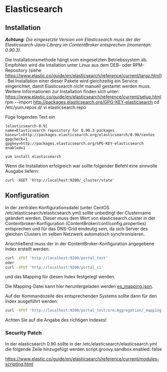 # Elasticsearch

## Installation

_**Achtung**: Die eingesetzte Version von Elasticsearch muss der der Elasticsearch-Java-Library im ContentBroker entsprechen (momentan: 0.90.3)._

Die Installationsmethode hängt vom eingesetzten Betriebssystem ab. Empfohlen wird die Intallation unter Linux aus dem DEB- oder RPM-Repository (siehe https://www.elastic.co/guide/en/elasticsearch/reference/current/targz.html). 
Bei Installation einer dieser Pakete wird gleichzeitig ein Service eingerichtet, damit Elasticsearch nicht manuell gestartet werden muss. Weitere Informationen zur Installation finden sich unter: https://www.elastic.co/guide/en/elasticsearch/reference/current/setup.html
    rpm --import http://packages.elasticsearch.org/GPG-KEY-elasticsearch
    cd /etc/yum.repos.d/
    vi elasticsearch.repo

Füge folgenden Text ein

```
[elasticsearch-0.9]
name=Elasticsearch repository for 0.90.3 packages
baseurl=http://packages.elasticsearch.org/elasticsearch/0.90/centos
gpgcheck=1
gpgkey=http://packages.elasticsearch.org/GPG-KEY-elasticsearch
enabled=1
```

    yum install elasticsearch

Wenn die Installation erfolgreich war sollte folgender Befehl eine sinnvolle Ausgabe liefern:

    curl -XGET 'http://localhost:9200/_cluster/state'
	
## Konfiguration

In der zentralen Konfigurationsdatei (unter CentOS /etc/elasticsearch/elasticsearch.yml) sollte unbedingt der Clustername geändert werden. Dieser muss dem Wert von elasticsearch.cluster in der Contentbroker-Konfiguration (ContentBroker/conf/config.properties) entsprechen und für das DNS-Grid eindeutig sein, da sich Server des gleichen Clusters im selben Netzwerk automatisch synchronisieren.

Anschließend muss der in der ContentBroker-Konfiguration angegebene Index erstellt werden:

```bash
curl -XPUT 'http://localhost:9200/portal_test'
oder
curl -XPUT 'http://localhost:9200/portal_ci'
```

und das Mapping für diesen Index festgelegt werden.

Die Mapping-Datei kann hier heruntergeladen werden [es_mapping.json](../conf/es_mapping.json).

Auf der Kommandozeile des entsprechenden Systems sollte dann für den Index ausgeführt werden:

```bash
curl -XPUT 'http://localhost:9200/portal_test/ore:Aggregation/_mapping' -d @es_mapping.json
```
    
Achten Sie auf die Angabe des richtigen Indexes!

### Security Patch

In der elasticsearch 0.90 sollte in der /etc/elasticsearch/elasticsearch.yml die folgende Zeile hinzugefügt werden
script.groovy.sandbox.enabled: false

https://www.elastic.co/guide/en/elasticsearch/reference/current/modules-scripting.html